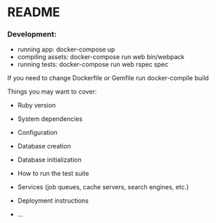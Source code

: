 # README

### Development:
* running app: docker-compose up
* compiling assets: docker-compose run web bin/webpack
* running tests: docker-compose run web rspec spec

If you need to change Dockerfile or Gemfile run docker-compile build

Things you may want to cover:

* Ruby version

* System dependencies

* Configuration

* Database creation

* Database initialization

* How to run the test suite

* Services (job queues, cache servers, search engines, etc.)

* Deployment instructions

* ...
